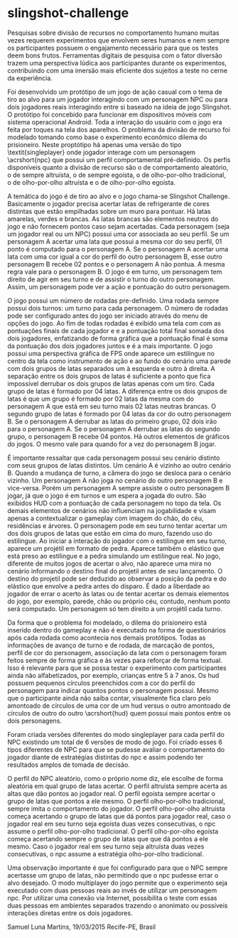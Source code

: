 # slingshot-challenge

Pesquisas sobre divisão de recursos no comportamento humano muitas vezes requerem experimentos que envolvem seres humanos e nem sempre os participantes possuem o engajamento necessário para que os testes deem bons frutos. Ferramentas digitais de pesquisa com o fator diversão trazem uma perspectiva lúdica aos participantes durante os experimentos, contribuindo com uma imersão mais eficiente dos sujeitos a teste no cerne da experiência.

Foi desenvolvido um protótipo de um jogo de ação casual com o tema de tiro ao alvo para um jogador interagindo com um personagem NPC ou para dois jogadores reais interagindo entre si baseado na ideia de jogo Slingshot. O protótipo foi concebido para funcionar em dispositivos móveis com sistema operacional Android. Toda a interação do usuário com o jogo era feita por toques na tela dos aparelhos. O problema da divisão de recurso foi modelado tomando como base o experimento econômico dilema do prisioneiro. Neste proptótipo há apenas uma versão do tipo \textit{singleplayer} onde jogador interage com um personagem \acrshort{npc} que possui um perfil comportamental pré-definido. Os perfis disponíveis quanto a divisão de recurso são o de comportamento aleatório, o de sempre altruísta, o de sempre egoísta, o de olho-por-olho tradicional, o de olho-por-olho altruísta e o de olho-por-olho egoísta.

A temática do jogo é de tiro ao alvo e o jogo chama-se Slingshot Challenge. Basicamente o jogador precisa acertar latas de refrigerante de cores distintas que estão empilhadas sobre um muro para pontuar. Há latas amarelas, verdes e brancas. As latas brancas são elementos neutros do jogo e não fornecem pontos caso sejam acertadas. Cada personagem (seja um jogador real ou um NPC) possui uma cor associada ao seu perfil. Se um personagem A acertar uma lata que possui a mesma cor do seu perfil, 01 ponto é computado para o personagem A. Se o personagem A acertar uma lata com uma cor igual a cor do perfil do outro personagem B, esse outro personagem B recebe 02 pontos e o personagem A não pontua. A mesma regra vale para o personagem B. O jogo é em turno, um personagem tem direito de agir em seu turno e de assistir o turno do outro personagem. Assim, um personagem pode ver a ação e pontuação do outro personagem.

O jogo possui um número de rodadas pre-definido. Uma rodada sempre possui dois turnos: um turno para cada personagem. O número de rodadas pode ser configurado antes do jogo ser iniciado através do menu de opções do jogo. Ao fim de todas rodadas é exibido uma tela com com as pontuações finais de cada jogador e e a pontuação total final somada dos dois jogadores, enfatizando de forma gráfica que a pontuação final é soma da pontuação dos dois jogadores juntos e é a mais importante. O jogo possui uma perspectiva gráfica de FPS onde aparece um estilingue no centro da tela como instrumento de ação e ao fundo do cenário uma parede com dois grupos de latas separados um à esquerda e outro à direita. A separação entre os dois grupos de latas é suficiente a ponto que fica impossível derrubar os dois grupos de latas apenas com um tiro. Cada grupo de latas é formado por 04 latas. A diferença entre os dois grupos de latas é que um grupo é formado por 02 latas da mesma com do personagem A que está em seu turno mais 02 latas neutras brancas. O segundo grupo de latas é formado por 04 latas da cor do outro personagem B. Se o personagem A derrubar as latas do primeiro grupo, 02 dois irão para o personagem A. Se o personagem A derrubar as latas do segundo grupo, o personagem B recebe 04 pontos. Há outros elementos de gráficos do jogos. O mesmo vale para quando for a vez do personagem B jogar. 

É importante ressaltar que cada personagem possui seu cenário distinto com seus grupos de latas distintos. Um cenário A é vizinho ao outro cenário B. Quando a mudança de turno, a câmera do jogo se desloca para o cenário vizinho. Um personagem A não joga no cenário do outro personagem B e vice-versa. Porém um personagem A sempre assiste o outro personagem B jogar, já que o jogo é em turnos e um espera a jogada do outro. São exibidos HUD com a pontuação de cada personagem no topo da tela. Os demais elementos de cenários não influenciam na jogabilidade e visam apenas a contextualizar o gameplay com  imagem do chão, do céu, residências e árvores. O personagem pode em seu turno tentar acertar um dos dois grupos de latas que estão em cima do muro, fazendo uso do estilingue. Ao iniciar a interação do jogador com o estilingue em seu turno, aparece um projétil em formato de pedra. Aparece também o elástico que está preso ao estilingue e a pedra simulando um estilingue real. No jogo, diferente de muitos jogos de acertar o alvo, não aparece uma mira no cenário informando o destino final do projetil antes de seu lançamento. O destino do projetil pode ser deduzido ao observar a posição da pedra e do elástico que envolve a pedra antes do disparo. É dado a liberdade ao jogador de errar o acerto às latas ou de tentar acertar os demais elementos do jogo, por exemplo, parede, chão ou próprio céu, contudo, nenhum ponto será computado. Um personagem só tem direito a um projétil cada turno.

Da forma que o problema foi modelado, o dilema do prisioneiro está inserido dentro do gameplay e não é executado na forma de questionários após cada rodada como acontecia nos demais protótipos. Todas as informações de avanço de turno e de rodada, de marcação de pontos, perfil de cor do personagem, associação da lata com o personagem foram feitos sempre de forma gráfica e às vezes para reforçar de forma textual. Isso é relevante para que se possa testar o experimento com participantes ainda não alfabetizados, por exemplo, crianças entre 5 à 7 anos. Os hud possuem pequenos círculos preenchidos com a cor do perfil do personagem para indicar quantos pontos o personagem possui. Mesmo que o participante ainda não saiba contar, visualmente fica claro pelo amontoado de círculos de uma cor de um hud versus o outro amontoado de círculos de outro do outro \acrshort{hud} quem possui mais pontos entre os dois personagens. 

Foram criada versões diferentes do modo singleplayer para cada perfil do NPC existindo um total de 6 versões de modo de jogo. Foi criado esses 6 tipos diferentes de NPC para que se pudesse avaliar o comportamento do jogador diante de estratégias distintas do npc e assim podendo ter resultados amplos de tomada de decisão.

O perfil do NPC aleatório, como o próprio nome diz, ele escolhe de forma aleatória em qual grupo de latas acertar. O perfil altruísta sempre acerta as altas que dão pontos ao jogador real. O perfil egoísta sempre acertar o grupo de latas que pontos a ele mesmo. O perfil olho-por-olho tradicional, sempre imita o comportamento do jogador. O perfil olho-por-olho altruísta começa acertando o grupo de latas que dá pontos para jogador real, caso o jogador real em seu turno seja egoísta duas vezes consecutivas, o npc assume o perfil olho-por-olho tradicional. O perfil olho-por-olho egoísta começa acertando sempre o grupo de latas que que dá pontos a ele mesmo. Caso o jogador real em seu turno seja altruísta duas vezes consecutivas, o npc assume a estratégia olho-por-olho tradicional. 

Uma observação importante é que foi configurado para que o NPC sempre acertasse um grupo de latas, não permitindo que o npc pudesse errar o alvo desejado. O modo multiplayer do jogo permite que o experimento seja executado com duas pessoas reais ao invés de utilizar um personagem npc. Por utilizar uma conexão via Internet, possibilita o teste com essas duas pessoas em ambientes separados trazendo o anonimato ou possíveis interações diretas entre os dois jogadores.

Samuel Luna Martins, 19/03/2015
Recife-PE, Brasil
